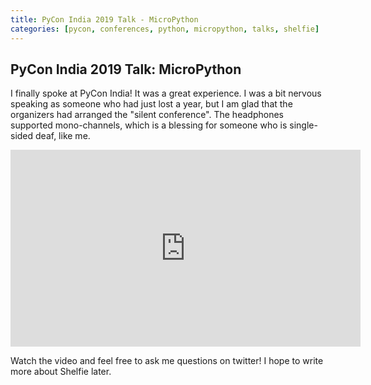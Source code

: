 ```yaml
---
title: PyCon India 2019 Talk - MicroPython
categories: [pycon, conferences, python, micropython, talks, shelfie]
---
```


## PyCon India 2019 Talk: MicroPython

I finally spoke at PyCon India! It was a great experience. I was a bit nervous
speaking as someone who had just lost a year, but I am glad that the organizers
had arranged the "silent conference". The headphones supported mono-channels,
which is a blessing for someone who is single-sided deaf, like me.

<iframe width="560" height="315" src="https://www.youtube.com/embed/aEYftBZz6ag" frameborder="0" allow="accelerometer; autoplay; encrypted-media; gyroscope; picture-in-picture" allowfullscreen></iframe>


Watch the video and feel free to ask me questions on twitter! I hope to write
more about Shelfie later.
